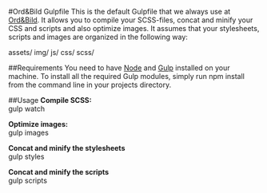 #Ord&Bild Gulpfile
This is the default Gulpfile that we always use at [Ord&Bild](http://ordbild.se "Ord&Bild").
It allows you to compile your SCSS-files, concat and minify your CSS and scripts and also optimize images.
It assumes that your stylesheets, scripts and images are organized in the following way:

assets/
	img/
	js/
	css/
	scss/

##Requirements
You need to have [Node](http://nodejs.org) and [Gulp](http://gulpjs.com) installed on your machine.
To install all the required Gulp modules, simply run 
npm install
from the command line in your projects directory. 

##Usage
**Compile SCSS:**  
gulp watch

**Optimize images:**  
gulp images

**Concat and minify the stylesheets**  
gulp styles

**Concat and minify the scripts**  
gulp scripts
